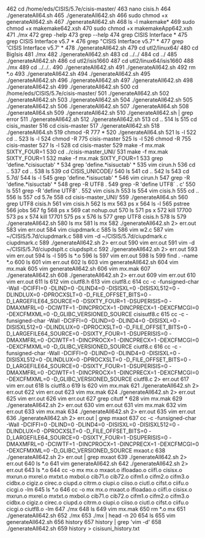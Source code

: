   462  cd /home/eds/CISIS/5.7e/cisis-master/
  463  nano cisis.h
  464  ./generateAll64.sh
  465  ./generateAll642.sh
  466  sudo chmod +x generateAll642.sh
  467  ./generateAll642.sh
  468  ls -l makemake*
  469  sudo chmod +x makemake642.xsh
  470  sudo chmod +x makemakeApp642.xsh
  471  ./mx
  472  grep -help
  473  grep --help
  474  grep CISIS Interface *
  475  grep CISIS Interface v5.7 *
  476  grep "CISIS Interface v5.7" *
  477  grep 'CISIS Interface v5.7' *
  478  ./generateAll642.sh
  479  cd utl2/linux64/
  480  cd BigIsis
  481  ./mx
  482  ./generateAll642.sh
  483  cd ../../
  484  cd ../
  485  ./generateAll642.sh
  486  cd utl2/isis1660
  487  cd utl2/linux64/isis1660
  488  ./mx
  489  cd ../../..
  490  ./generateAll642.sh
  491  ./generateAll642.sh
  492  rm *.o
  493  ./generateAll642.sh
  494  ./generateAll642.sh
  495  ./generateAll642.sh
  496  ./generateAll642.sh
  497  ./generateAll642.sh
  498  ./generateAll642.sh
  499  ./generateAll642.sh
  500  cd /home/eds/CISIS/5.7e/cisis-master/
  501  ./generateAll642.sh
  502  ./generateAll642.sh
  503  ./generateAll642.sh
  504  ./generateAll642.sh
  505  ./generateAll642.sh
  506  ./generateAll642.sh
  507  ./generateAll64.sh
  508  ./generateAll64.sh
  509  ./generateAll642.sh
  510  ./generateAll642.sh | grep error
  511  ./generateAll642.sh
  512  ./generateAll642.sh
  513  cd ..
  514  ls
  515  cd cisis_master
  516  cd cisis-master
  517  ./generateAll642.sh
  518  ./generateAll64.sh
  519  chmod -R 777 *
  520  ./generateAll64.sh
  521  ls -l
  522  cd ..
  523  ls -l
  524  chmod -R 775 cisis-master
  525  ls -l
  526  chmod -R 755 cisis-master
  527  ls -l
  528  cd cisis-master
  529  make -f mx.mak SIXTY_FOUR=1
  530  cd ../cisis-master_UNI/
  531  make -f mx.mak SIXTY_FOUR=1
  532  make -f mx.mak SIXTY_FOUR=1
  533  grep 'define.*cisisuctab' *
  534  grep 'define.*isisuctab' *
  535  vim cirun.h
  536  cd ..
  537  cd ..
  538  ls
  539  cd CISIS_UNICODE/
  540  ls
  541  cd ..
  542  ls
  543  cd 5.7d/
  544  ls -l
  545  grep 'define.*isisuctab' *
  546  vim cirun.h 
  547  grep -R 'define.*isisuctab' *
  548  grep -R UTF8 .
  549  grep -R 'define UTF8´ .
c' 
  550  ls
  551  grep -R 'define UTF8' .
  552  vim cisis.h
  553  ls
  554  vim cisis.h
  555  cd ..
  556  ls
  557  cd 5.7e
  558  cd cisis-master_UNI/
  559  ./generateAll64.sh
  560  grep UTF8 cisis.h
  561  vim cisis.h
  562  ls mx
  563  ps x
  564  ls -l
  565  pstree
  566  jobs
  567  fg
  568  ps x
  569  cat nohup.out 
  570  ls
  571  ps x
  572  kill 17700
  573  ps x
  574  kill 17701
  575  ps x
  576  ls
  577  grep UTF8 cisis.h
  578  ls
  579  ./generateAll642.sh 
  580  ls mx
  581  ls mx
  582  ./generateAll642.sh 2> err.out
  583  vim err.out 
  584  vim ciupdmark.c 
  585  ls
  586  vim w2.c 
  587  vim ~/CISIS/5.7d/ciupdmark.c 
  588  vim -d ~/CISIS/5.7d/ciupdmark.c ciupdmark.c 
  589  ./generateAll642.sh 2> err.out
  590  vim err.out 
  591  vim -d ~/CISIS/5.7d/ciupdsplt.c ciupdsplt.c 
  592  ./generateAll642.sh 2> err.out
  593  vim err.out 
  594  ls -l
  595  ls *.o
  596  ls
  597  vim err.out 
  598  ls
  599  find . -name *.o
  600  ls
  601  vim err.out 
  602  ls
  603  vim generateAll642.sh 
  604  vim mx.mak 
  605  vim generateAll642.sh 
  606  vim mx.mak 
  607  ./generateAll642.sh 
  608  ./generateAll642.sh 2> err.out
  609  vim err.out 
  610  vim err.out 
  611  ls
  612  vim ciutf8.h 
  613  vim ciutf8.c
  614  cc -c -funsigned-char -Wall -DCIFFI=0 -DLIND=0 -DLIND4=0 -DISISXL=0 -DISISXL512=0 -DLINDLUX=0 -DPROCXSLT=0 -D_FILE_OFFSET_BITS=0 -D_LARGEFILE64_SOURCE=0 -DSIXTY_FOUR=1 -DSUPERISIS=0 -DMAXMFRL=0 -DCIWTF=1 -DINCPROCX=1 -DINCPRECX=1 -DEXCFMCGI=0 -DEXCFMXML=0 -D_GLIBC_VERSIONED_SOURCE cisisutf8.c
  615  cc -c -funsigned-char -Wall -DCIFFI=0 -DLIND=0 -DLIND4=0 -DISISXL=0 -DISISXL512=0 -DLINDLUX=0 -DPROCXSLT=0 -D_FILE_OFFSET_BITS=0 -D_LARGEFILE64_SOURCE=0 -DSIXTY_FOUR=1 -DSUPERISIS=0 -DMAXMFRL=0 -DCIWTF=1 -DINCPROCX=1 -DINCPRECX=1 -DEXCFMCGI=0 -DEXCFMXML=0 -D_GLIBC_VERSIONED_SOURCE ciutf8.c
  616  cc -c -funsigned-char -Wall -DCIFFI=0 -DLIND=0 -DLIND4=0 -DISISXL=0 -DISISXL512=0 -DLINDLUX=0 -DPROCXSLT=0 -D_FILE_OFFSET_BITS=0 -D_LARGEFILE64_SOURCE=0 -DSIXTY_FOUR=1 -DSUPERISIS=0 -DMAXMFRL=0 -DCIWTF=1 -DINCPROCX=1 -DINCPRECX=1 -DEXCFMCGI=0 -DEXCFMXML=0 -D_GLIBC_VERSIONED_SOURCE ciutf8.c 2> err.out
  617  vim err.out 
  618  ls ciutf8.o 
  619  ls
  620  vim mx.mak 
  621  ./generateAll642.sh 2> err.out
  622  vim err.out 
  623  vim mx.mak 
  624  ./generateAll642.sh 2> err.out
  625  vim err.out 
  626  vim err.out 
  627  grep citutf *
  628  vim mx.mak 
  629  ./generateAll642.sh 2> err.out
  630  vim err.out 
  631  vim mx.mak 
  632  vim err.out 
  633  vim mx.mak 
  634  ./generateAll642.sh 2> err.out
  635  vim err.out 
  636  ./generateAll642.sh 2> err.out | grep mxaot
  637  cc -c -funsigned-char -Wall -DCIFFI=0 -DLIND=0 -DLIND4=0 -DISISXL=0 -DISISXL512=0 -DLINDLUX=0 -DPROCXSLT=0 -D_FILE_OFFSET_BITS=0 -D_LARGEFILE64_SOURCE=0 -DSIXTY_FOUR=1 -DSUPERISIS=0 -DMAXMFRL=0 -DCIWTF=1 -DINCPROCX=1 -DINCPRECX=1 -DEXCFMCGI=0 -DEXCFMXML=0 -D_GLIBC_VERSIONED_SOURCE mxaot.c
  638  ./generateAll642.sh 2> err.out | grep mxaot
  639  ./generateAll642.sh 2> err.out
  640  ls *.o
  641  vim generateAll642.sh 
  642  ./generateAll642.sh 2> err.out
  643  ls *.o
  644  cc -o mx mx.o mxaot.o ifloadao.o ciifl.o cisisx.o mxrun.o mxrel.o mxtxt.o mxbol.o cib71.o cib72.o cifm1.o cifm2.o cifm3.o cidbx.o cigiz.o cirec.o ciupd.o citrm.o ciupi.o ciiso.o ciutl.o cifst.o ciifu.o cicgi.o -lm
  645  ls *.o
  646  cc -o mx mx.o mxaot.o ifloadao.o ciifl.o cisisx.o mxrun.o mxrel.o mxtxt.o mxbol.o cib71.o cib72.o cifm1.o cifm2.o cifm3.o cidbx.o cigiz.o cirec.o ciupd.o citrm.o ciupi.o ciiso.o ciutl.o cifst.o ciifu.o cicgi.o ciutf8.o -lm
  647  ./mx
  648  ls
  649  vim mx.mak 
  650  rm *.o mx
  651  ./generateAll642.sh 
  652  ./mx
  653  ./mx | head -n 20
  654  ls
  655  vim generateAll642.sh 
  656  history
  657  history | grep 'vim -d'
  658  ./generateAll642.sh 
  659  history > cisisuni_history.txt
